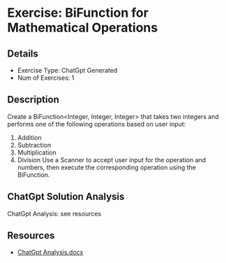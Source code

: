 # Exercise: BiFunction for Mathematical Operations

## Details
- Exercise Type: ChatGpt Generated
- Num of Exercises: 1

## Description
Create a BiFunction<Integer, Integer, Integer> that takes two integers and performs one of the following operations based on user input:
1.	Addition
2.	Subtraction
3.	Multiplication
4.	Division
Use a Scanner to accept user input for the operation and numbers, then execute the corresponding operation using the BiFunction.

## ChatGpt Solution Analysis
ChatGpt Analysis: see resources

## Resources
- [ChatGpt Analysis.docx](resources/ChatGpt%20Analysis.docx)